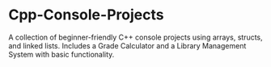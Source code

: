 # Cpp-Console-Projects
A collection of beginner-friendly C++ console projects using arrays, structs, and linked lists. Includes a Grade Calculator and a Library Management System with basic functionality.

